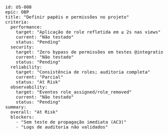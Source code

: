 <pre>
id: US-008
epic: OBP
title: "Definir papéis e permissões no projeto"
criteria:
  performance:
    target: "Aplicação de role refletida em ≤ 2s nas views"
    current: "Não testado"
    status: "Pending"
  security:
    target: "Zero bypass de permissões em testes @integration"
    current: "Não testado"
    status: "Pending"
  reliability:
    target: "Consistência de roles; auditoria completa"
    current: "Parcial"
    status: "At Risk"
  observability:
    target: "Eventos role_assigned/role_removed"
    current: "Não testado"
    status: "Pending"
summary:
  overall: "At Risk"
  blockers:
    - "Sem teste de propagação imediata (AC3)"
    - "Logs de auditoria não validados"
</pre>
